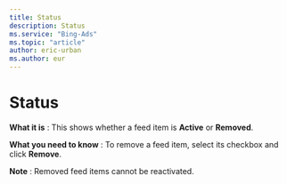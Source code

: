 ```yaml
---
title: Status
description: Status
ms.service: "Bing-Ads"
ms.topic: "article"
author: eric-urban
ms.author: eur
---
```


# Status

**What it is** : This shows whether a feed item is **Active** or **Removed**.

**What you need to know** : To remove a feed item, select its checkbox and click **Remove**.

**Note** : Removed feed items cannot be reactivated.


